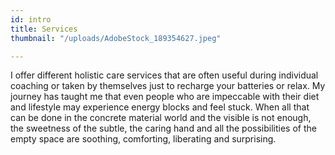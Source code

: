 ```yaml
---
id: intro
title: Services
thumbnail: "/uploads/AdobeStock_189354627.jpeg"

---
```

I offer different holistic care services that are often useful during individual coaching or taken by themselves just to recharge your batteries or relax. My journey has taught me that even people who are impeccable with their diet and lifestyle may experience energy blocks and feel stuck. When all that can be done in the concrete material world and the visible is not enough, the sweetness of the subtle, the caring hand and all the possibilities of the empty space are soothing, comforting, liberating and surprising.